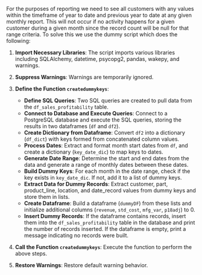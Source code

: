 For the purposes of reporting we need to see all customers with any values within the timeframe of year to date and previous year to date at any given monthly report. This will not occur if no activity happens for a given customer during a given month since the record count will be null for that range criteria. To solve this we use the dummy script which does the following:

1. **Import Necessary Libraries**: The script imports various libraries including SQLAlchemy, datetime, psycopg2, pandas, wakepy, and warnings.
    
2. **Suppress Warnings**: Warnings are temporarily ignored.
    
3. **Define the Function `createdummykeys`**:
    
    - **Define SQL Queries**: Two SQL queries are created to pull data from the `df_sales_profitability` table.
    - **Connect to Database and Execute Queries**: Connect to a PostgreSQL database and execute the SQL queries, storing the results in two dataframes (`df` and `df2`).
    - **Create Dictionary from Dataframe**: Convert `df2` into a dictionary (`df_dict`) with keys formed from concatenated column values.
    - **Process Dates**: Extract and format month start dates from `df`, and create a dictionary (`key_date_dic`) to map keys to dates.
    - **Generate Date Range**: Determine the start and end dates from the data and generate a range of monthly dates between these dates.
    - **Build Dummy Keys**: For each month in the date range, check if the key exists in `key_date_dic`. If not, add it to a list of dummy keys.
    - **Extract Data for Dummy Records**: Extract customer, part, product_line, location, and date_record values from dummy keys and store them in lists.
    - **Create Dataframe**: Build a dataframe (`dummyDF`) from these lists and initialize additional columns (`revenue`, `std_cost`, `mfg_var`, `p18adj`) to 0.
    - **Insert Dummy Records**: If the dataframe contains records, insert them into the `df_sales_profitability` table in the database and print the number of records inserted. If the dataframe is empty, print a message indicating no records were built.
4. **Call the Function `createdummykeys`**: Execute the function to perform the above steps.
    
5. **Restore Warnings**: Restore default warning behavior.